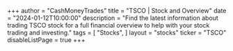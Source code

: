 +++
author = "CashMoneyTrades"
title = "TSCO | Stock and Overview"
date = "2024-01-12T10:00:00"
description = "Find the latest information about trading TSCO stock for a full financial overview to help with your stock trading and investing."
tags = [
   "Stocks",
]
layout = "stocks"
ticker = "TSCO"
disableListPage = true
+++
